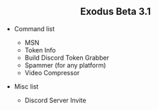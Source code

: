 <h2 align="center">
  Exodus 
  Beta 3.1
</h2> 

- Command list
  - MSN
  - Token Info
  - Build Discord Token Grabber
  - Spammer (for any platform)
  - Video Compressor 

- Misc list
  - Discord Server Invite
